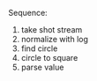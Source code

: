 Sequence:

1. take shot stream
2. normalize with log
3. find circle
4. circle to square
5. parse value